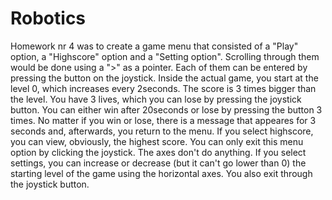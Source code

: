 # Robotics

Homework nr 4 was to create a game menu that consisted of a "Play" option, a "Highscore" option and a "Setting option". Scrolling through
them would be done using a ">" as a pointer. Each of them can be entered by pressing the button on the joystick. Inside the actual game,
you start at the level 0, which increases every 2seconds. The score is 3 times bigger than the level. You have 3 lives, which you can lose
by pressing the joystick button. You can either win after 20seconds or lose by pressing the button 3 times. No matter if you win or lose,
there is a message that appeares for 3 seconds and, afterwards, you return to the menu. If you select highscore, you can view, obviously,
the highest score. You can only exit this menu option by clicking the joystick. The axes don't do anything. If you select settings, you can
increase or decrease (but it can't go lower than 0) the starting level of the game using the horizontal axes. You also exit through the
joystick button.
